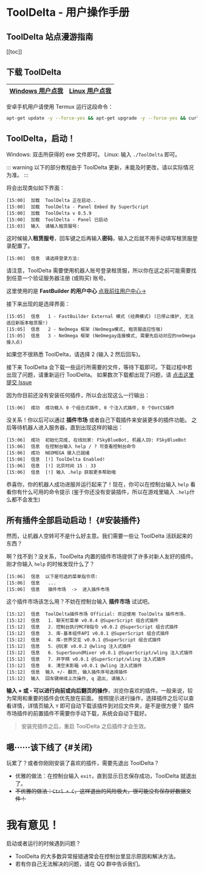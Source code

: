 # ToolDelta - 用户操作手册

## ToolDelta 站点漫游指南

[[toc]]

## 下载 ToolDelta

| [Windows 用户点我](https://tdload.tblstudio.cn/github.com/ToolDelta/ToolDelta/releases/download/0.5.11/ToolDelta-windows.exe) | [Linux 用户点我](https://tdload.tblstudio.cn/github.com/ToolDelta/ToolDelta/releases/download/0.5.11/ToolDelta-linux) |
| -- | -- |

安卓手机用户请使用 Termux 运行这段命令：

```bash
apt-get update -y --force-yes && apt-get upgrade -y --force-yes && curl -sSL  https://tdload.tblstudio.cn/raw.githubusercontent.com/ToolDelta/ToolDelta/main/install.sh | bash
```

## ToolDelta，启动！

Windows: 双击所获得的 exe 文件即可。
Linux: 输入 `./ToolDelta` 即可。

::: warning
以下的部分教程由于 ToolDelta 更新，未能及时更改，请以实际情况为准。
:::


将会出现类似如下界面：
```
[15:00]  加载  ToolDelta 正在启动..
[15:00]  加载  ToolDelta - Panel Embed By SuperScript
[15:00]  加载  ToolDelta v 0.5.9
[15:00]  加载  ToolDelta - Panel 已启动
[15:03]  输入  请输入租赁服号:
```

这时候输入**租赁服号**，回车键之后再输入**密码**，输入之后就不用手动填写租赁服登录配置了。
```
[15:00]  信息  请选择登录方法:
```
请注意，ToolDelta 需要使用机器人账号登录租赁服，所以你在这之前可能需要找到任意一个验证服务器注册 (或购买) 账号。

这里使用的是 **FastBuilder 的用户中心** [点我前往用户中心→](https://user.fastbuilder.pro)

接下来出现的是选择界面：
```
[15:05]  信息   1 - FastBuilder External 模式 (经典模式) (已停止维护, 无法适应新版本租赁服!)
[15:05]  信息   2 - NeOmega 框架 (NeOmega模式, 租赁服适应性强)
[15:05]  信息   3 - NeOmega 框架 (NeOmegay连接模式, 需要先启动对应的neOmega接入点)
```
如果您不很熟悉 ToolDelta，请选择 2 (输入 2 然后回车)。

接下来 ToolDelta 会下载一些运行所需要的文件，等待下载即可。下载过程中若出现了问题，请重新运行 ToolDelta。
如果数次下载都出现了问题，请 [点击这里提交 Issue](https://github.com/ToolDelta/ToolDelta/issues)

因为你目前还没有安装任何插件，所以会出现这么一行输出：
```
[15:06]  成功  成功载入 0 个组合式插件, 0 个注入式插件, 0 个DotCS插件
```

没关系！你以后可以通过 **插件市场** 或者自己下载插件来安装更多的插件功能。
之后等待机器人进入服务器，直到出现这样的输出：

```
[15:06]  成功  初始化完成, 在线玩家: FSkyBlueBot, 机器人ID: FSkyBlueBot
[15:06]  信息  在控制台输入 help / ? 可查看控制台命令
[15:06]  成功  NEOMEGA 接入已就绪
[15:06]  信息  [!] ToolDelta Enabled!
[15:06]  信息  [!] 北京时间 15 : 33
[15:06]  信息  [!] 输入 .help 获取更多帮助哦
```
恭喜你，你的机器人成功进服并运行起来了！现在，你可以在控制台输入 `help` 看看你有什么可用的命令提示 (鉴于你还没有安装插件，所以在游戏里输入 `.help`什么都不会发生)

## 所有插件全部启动启动！ {#安装插件}

然而，让机器人空转可不是什么好主意。我们需要一些让 ToolDelta 活跃起来的东西？

啊？找不到？没关系，ToolDelta 内置的插件市场提供了许多对新人友好的插件。刚才你输入 `help` 的时候发现什么了？
```
[15:06]  信息  以下是可选的菜单指令项:
[15:06]  信息   ...
[15:06]  信息   插件市场  ->  进入插件市场
```
这个插件市场该怎么用？不妨在控制台输入 **插件市场** 试试吧。
```
[15:12]  信息  ToolDelta插件市场 Official: 欢迎使用 ToolDelta 插件市场.
[15:12]  信息   1. 聊天栏菜单 v0.0.4 @SuperScript 组合式插件
[15:12]  信息   2. 控制台执行MCFB指令 v0.0.2 @SuperScript 组合式插件
[15:12]  信息   3. 库-基本组件API v0.0.1 @SuperScript 组合式插件
[15:12]  信息   4. 库-世界交互 v0.0.1 @SuperScript 组合式插件
[15:12]  信息   5. @玩家 v0.0.2 @wling 注入式插件
[15:12]  信息   6. SuperSoundMixer v0.0.1 @SuperScript/wling 注入式插件
[15:12]  信息   7. 井字棋 v0.0.1 @SuperScript/wling 注入式插件
[15:12]  信息   8. 清空末影箱 v0.0.1 @wling 注入式插件
[15:12]  信息  输入 +/- 翻页, 输入插件序号选择插件
[15:12]  输入  回车键继续上次操作, q 退出, 请输入:
```
**输入 + 或 - 可以进行向前或向后翻页的操作**，浏览你喜欢的插件。一般来说，较为常用和重要的插件会优先放在前面。
按照提示进行操作，选择插件之后可以查看详情，详情页输入 `Y` 即可自动下载该插件到对应文件夹，是不是很方便？
插件市场插件的前置插件不需要你手动下载，系统会自动下载好。

> 安装完插件之后，重启 ToolDelta 之后插件才会生效。

## 嗯······该下线了 {#关闭}

玩累了？或者你刚刚安装了喜欢的插件，需要先退出 ToolDelta？

- 优雅的做法：在控制台输入 `exit`，直到显示日志保存成功，ToolDelta 就退出了。
- ~~不优雅的做法：`Ctrl + C`，这样退出的风险极大，很可能没有保存好数据文件！~~

# 我有意见！

启动或者运行的时候遇到问题？
 - ToolDelta 的大多数异常报错通常会在控制台里显示原因和解决方法。
 - 若有你自己无法解决的问题，请在 QQ 群中告诉我们。
